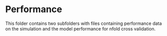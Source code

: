 # Performance

This folder contains two subfolders with files containing performance data on the simulation and the model performance for nfold cross validation. 
